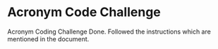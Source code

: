 # Acronym Code Challenge
Acronym Coding Challenge Done.
Followed the instructions which are mentioned in the document. 
